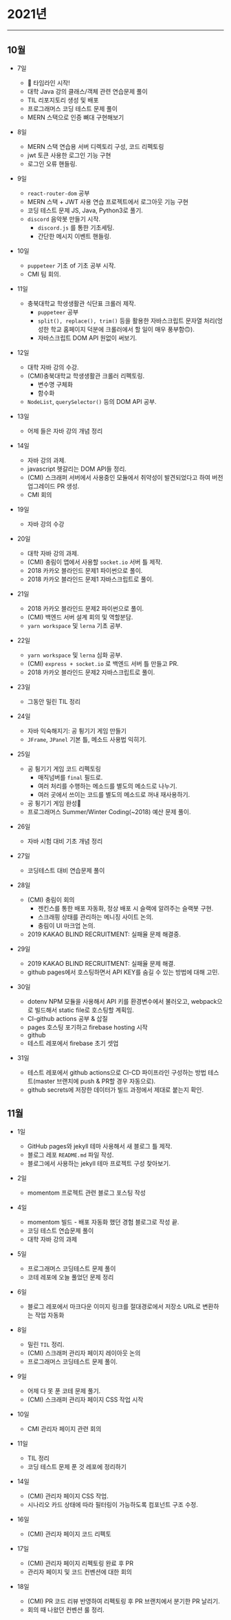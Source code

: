 # 2021년

<hr/>

## 10월

- 7일

  - 🎉 타임라인 시작!
  - 대학 Java 강의 클래스/객체 관련 연습문제 풀이
  - TIL 리포지토리 생성 및 배포
  - 프로그래머스 코딩 테스트 문제 풀이
  - MERN 스택으로 인증 뼈대 구현해보기

- 8일

  - MERN 스택 연습용 서버 디렉토리 구성, 코드 리펙토링
  - jwt 토큰 사용한 로그인 기능 구현
  - 로그인 오류 핸들링.

- 9일

  - `react-router-dom` 공부
  - MERN 스택 + JWT 사용 연습 프로젝트에서 로그아웃 기능 구현
  - 코딩 테스트 문제 JS, Java, Python3로 풀기.
  - `discord` 음악봇 만들기 시작.
    - `discord.js` 를 통한 기초세팅.
    - 간단한 메시지 이벤트 핸들링.

- 10일

  - `puppeteer` 기초 of 기초 공부 시작.
  - CMI 팀 회의.

- 11일

  - 충북대학교 학생생활관 식단표 크롤러 제작.
    - `puppeteer` 공부
    - `split(), replace(), trim()` 등을 활용한 자바스크립트 문자열 처리(엉성한 학교 홈페이지 덕분에 크롤러에서 할 일이 매우 풍부함🙃).
    - 자바스크립트 DOM API 원없이 써보기.

- 12일

  - 대학 자바 강의 수강.
  - (CMI)충북대학교 학생생활관 크롤러 리펙토링.
    - 변수명 구체화
    - 함수화
  - `NodeList`, `querySelector()` 등의 DOM API 공부.

- 13일

  - 어제 들은 자바 강의 개념 정리

- 14일

  - 자바 강의 과제.
  - javascript 헷갈리는 DOM API들 정리.
  - (CMI) 스크래퍼 서버에서 사용중인 모듈에서 취약성이 발견되었다고 하여 버전 업그레이드 PR 생성.
  - CMI 회의

- 19일

  - 자바 강의 수강

- 20일

  - 대학 자바 강의 과제.
  - (CMI) 충림이 앱에서 사용할 `socket.io` 서버 틀 제작.
  - 2018 카카오 블라인드 문제1 파이썬으로 풀이.
  - 2018 카카오 블라인드 문제1 자바스크립트로 풀이.

- 21일

  - 2018 카카오 블라인드 문제2 파이썬으로 풀이.
  - (CMI) 백엔드 서버 설계 회의 및 역할분담.
  - `yarn workspace` 및 `lerna` 기초 공부.

- 22일

  - `yarn workspace` 및 `lerna` 심화 공부.
  - (CMI) `express + socket.io` 로 백엔드 서버 틀 만들고 PR.
  - 2018 카카오 블라인드 문제2 자바스크립트로 풀이.

- 23일

  - 그동안 밀린 TIL 정리

- 24일

  - 자바 익숙해지기: 공 튕기기 게임 만들기
  - `JFrame`, `JPanel` 기본 틀, 메소드 사용법 익히기.

- 25일

  - 공 튕기기 게임 코드 리펙토링
    - 매직넘버를 `final` 필드로.
    - 여러 처리를 수행하는 메소드를 별도의 메소드로 나누기.
    - 여러 곳에서 쓰이는 코드를 별도의 메소드로 꺼내 재사용하기.
  - 공 튕기기 게임 완성🎉
  - 프로그래머스 Summer/Winter Coding(~2018) 예산 문제 풀이.

- 26일

  - 자바 시험 대비 기초 개념 정리

- 27일

  - 코딩테스트 대비 연습문제 풀이

- 28일

  - (CMI) 충림이 회의
    - 젠킨스를 통한 배포 자동화, 정상 배포 시 슬랙에 알려주는 슬랙봇 구현.
    - 스크래핑 상태를 관리하는 메니징 사이트 논의.
    - 충림이 UI 마크업 논의.
  - 2019 KAKAO BLIND RECRUITMENT: 실패율 문제 해결중.

- 29일

  - 2019 KAKAO BLIND RECRUITMENT: 실패율 문제 해결.
  - github pages에서 호스팅하면서 API KEY를 숨길 수 있는 방법에 대해 고민.

- 30일

  - dotenv NPM 모듈을 사용해서 API 키를 환경변수에서 불러오고, webpack으로 빌드해서 static file로 호스팅할 계획임.
  - CI-github actions 공부 & 삽질
  - pages 호스팅 포기하고 firebase hosting 시작
  - github
  - 테스트 레포에서 firebase 초기 셋업

- 31일

  - 테스트 레포에서 github actions으로 CI-CD 파이프라인 구성하는 방법 테스트(master 브랜치에 push & PR할 경우 자동으로).
  - github secrets에 저장한 데이터가 빌드 과정에서 제대로 붙는지 확인.

## 11월

- 1일

  - GitHub pages와 jekyll 테마 사용해서 새 블로그 틀 제작.
  - 블로그 레포 `README.md` 파일 작성.
  - 블로그에서 사용하는 jekyll 테마 프로젝트 구성 찾아보기.

- 2일

  - momentom 프로젝트 관련 블로그 포스팅 작성

- 4일

  - momentom 빌드 - 배포 자동화 했던 경험 블로그로 작성 끝.
  - 코딩 테스트 연습문제 풀이
  - 대학 자바 강의 과제

- 5일

  - 프로그래머스 코딩테스트 문제 풀이
  - 코테 레포에 오늘 풀었던 문제 정리

- 6일

  - 블로그 레포에서 마크다운 이미지 링크를 절대경로에서 저장소 URL로 변환하는 작업 자동화

- 8일

  - 밀린 `TIL` 정리.
  - (CMI) 스크래퍼 관리자 페이지 레이아웃 논의
  - 프로그래머스 코딩테스트 문제 풀이.

- 9일

  - 어제 다 못 푼 코테 문제 풀기.
  - (CMI) 스크래퍼 관리자 페이지 CSS 작업 시작

- 10일

  - CMI 관리자 페이지 관련 회의

- 11일

  - TIL 정리
  - 코딩 테스트 문제 푼 것 레포에 정리하기

- 14일

  - (CMI) 관리자 페이지 CSS 작업.
  - 시나리오 카드 상태에 따라 필터링이 가능하도록 컴포넌트 구조 수정.

- 16일

  - (CMI) 관리자 페이지 코드 리펙토

- 17일

  - (CMI) 관리자 페이지 리펙토링 완료 후 PR
  - 관리자 페이지 및 코드 컨벤션에 대한 회의

- 18일

  - (CMI) PR 코드 리뷰 반영하여 리펙토링 후 PR 브랜치에서 분기한 PR 날리기.
  - 회의 때 나왔던 컨벤션 룰 정리.
